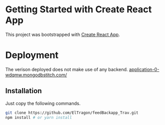 # Getting Started with Create React App

This project was bootstrapped with [Create React App](https://github.com/facebook/create-react-app).


# Deployment
The verison deployed does not make use of any backend.
[application-0-wdqmw.mongodbstitch.com/](application-0-wdqmw.mongodbstitch.com/)

## Installation
Just copy the following commands.

```bash
git clone https://github.com/ElTragon/feedBackapp_Trav.git
npm install # or yarn install
```